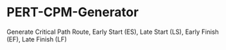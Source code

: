 # PERT-CPM-Generator
Generate Critical Path Route, Early Start (ES), Late Start (LS), Early Finish (EF), Late Finish (LF)

